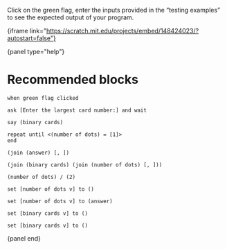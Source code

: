 Click on the green flag, enter the inputs provided in the “testing examples” to see the expected output of your program.

{iframe link="https://scratch.mit.edu/projects/embed/148424023/?autostart=false"}

{panel type="help"}

# Recommended blocks

```scratch:split:random
when green flag clicked

ask [Enter the largest card number:] and wait

say (binary cards)

repeat until <(number of dots) = [1]>
end
```

```scratch:split:random
(join (answer) [, ])

(join (binary cards) (join (number of dots) [, ]))

(number of dots) / (2)
```

```scratch:split:random
set [number of dots v] to ()

set [number of dots v] to (answer)

set [binary cards v] to ()

set [binary cards v] to ()
```

{panel end}

